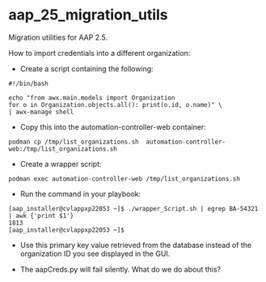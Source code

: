 # aap_25_migration_utils
Migration utilities for AAP 2.5.

How to import credentials into a different organization:

* Create a script containing the following:

```
#!/bin/bash

echo "from awx.main.models import Organization
for o in Organization.objects.all(): print(o.id, o.name)" \
| awx-manage shell
```

* Copy this into the automation-controller-web container:

```
podman cp /tmp/list_organizations.sh  automation-controller-web:/tmp/list_organizations.sh
```

* Create a wrapper script:

```
podman exec automation-controller-web /tmp/list_organizations.sh
```

* Run the command in your playbook:

```
[aap_installer@cvlappxp22053 ~]$ ./wrapper_Script.sh | egrep BA-54321 | awk {'print $1'}
1813
[aap_installer@cvlappxp22053 ~]$
```

* Use this primary key value retrieved from the database instead of the organization ID you see displayed in the GUI.


* The aapCreds.py will fail silently.  What do we do about this?
